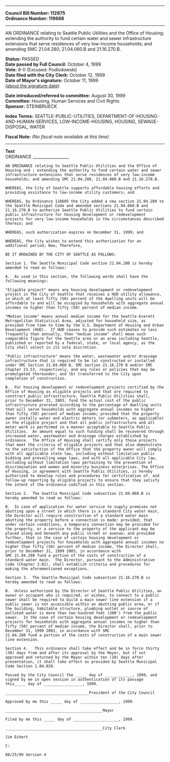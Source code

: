 * * * * *  
  
**Council Bill Number: [](#h0)[](#h2)112875**   
**Ordinance Number: 119688**  
  
* * * * *  
  
AN ORDINANCE relating to Seattle Public Utilities and the Office of Housing; extending the authority to fund certain water and sewer infrastructure extensions that serve residences of very low-income households; and amending SMC 21.04.280, 21.04.060.B and 21.16.270.B.  
  
**Status:** PASSED   
**Date passed by Full Council:** October 4, 1999   
**Vote:** 8-0 (Excused: Podlodowski)   
**Date filed with the City Clerk:** October 12, 1999   
**Date of Mayor's signature:** October 11, 1999   
[(about the signature date)](/~public/approvaldate.htm)   
  
  
**Date introduced/referred to committee:** August 30, 1999   
**Committee:** Housing, Human Services and Civil Rights   
**Sponsor:** STEINBRUECK   
  
**Index Terms:** SEATTLE-PUBLIC-UTILITIES, DEPARTMENT-OF-HOUSING-AND-HUMAN-SERVICES, LOW-INCOME-HOUSING, HOUSING, SEWAGE-DISPOSAL, WATER  
  
**Fiscal Note:** *(No fiscal note available at this time)*  
  
* * * * *  
  
**Text**  
    ORDINANCE __________________  
  
    AN ORDINANCE relating to Seattle Public Utilities and the Office of  
    Housing and ; extending the authority to fund certain water and sewer  
    infrastructure extensions that serve residences of very low-income  
    households; and amending SMC 21.04.280, 21.04.060.B and 21.16.270.B.  
  
    WHEREAS, the City of Seattle supports affordable housing efforts and  
    providing assistance to low-income utility customers; and  
  
    WHEREAS, by Ordinance 118605 the City added a new section 21.04.280 to  
    the Seattle Municipal Code and amended sections 21.04.060.B and  
    21.16.270.B to authorize Seattle Public Utilities to fund certain  
    public infrastructure for housing development or redevelopment  
    projects for very low-income households in the circumstances described  
    therein; and  
  
    WHEREAS, such authorization expires on December 31, 1999; and  
  
    WHEREAS, the City wishes to extend this authorization for an  
    additional period; Now, Therefore,  
  
    BE IT ORDAINED BY THE CITY OF SEATTLE AS FOLLOWS:  
  
    Section 1. The Seattle Municipal Code section 21.04.280 is hereby  
    amended to read as follows:  
  
    A.  As used in this section, the following words shall have the  
    following meanings:  
  
    "Eligible project" means any housing development or redevelopment  
    project in The City of Seattle that receives a HUD utility allowance,  
    in which at least fifty (50) percent of the dwelling units will be  
    affordable to and will be occupied by households with aggregate annual  
    incomes no higher than fifty (50) percent of median income.  
  
    "Median income" means annual median income for the Seattle-Everett  
    Metropolitan Statistical Area, adjusted for household size, as  
    provided from time to time by the U.S. Department of Housing and Urban  
    Development (HUD).  If HUD ceases to provide such estimates no less  
    frequently than annually, then "median income" shall mean such  
    comparable figure for the Seattle area or an area including Seattle,  
    published or reported by a federal, state, or local agency, as the  
    City shall select in its sole discretion.  
  
    "Public infrastructure" means the water, wastewater and/or drainage  
    infrastructure that is required to be (a) constructed or installed  
    under SMC Section 21.04.060 B, SMC Section 21.16.270 B and/or SMC  
    Chapter 23.53, respectively, and any rules or policies that may be  
    promulgated thereunder; and (b) transferred to the City upon  
    completion of construction.  
  
    B.  For housing development or redevelopment projects certified by the  
    Office of Housing as eligible projects and that are required to  
    construct public infrastructure, Seattle Public Utilities shall,  
    prior to December 31, 2003, fund the actual cost of the public  
    infrastructure prorated according to the percentage of dwelling units  
    that will serve households with aggregate annual incomes no higher  
    than fifty (50) percent of median income; provided that the property  
    owner installs water and electric meters (or submeters, as applicable)  
    in the eligible project and that all public infrastructure and all  
    meter work is performed in a manner acceptable to Seattle Public  
    Utilities.  An amount equal to such funding shall be recovered through  
    increased water, wastewater and drainage charges established by  
    ordinance.  The Office of Housing shall certify only those projects  
    that meet the criteria of eligible projects and that also demonstrate  
    to the satisfaction of the Office that the property owner will comply  
    with all applicable state law, including without limitation public  
    bidding and prevailing wage laws, and with all applicable City law,  
    including without limitation laws pertaining to the prevention of  
    discrimination and women and minority business enterprises. The Office  
    of Housing, in agreement with Seattle Public Utilities, is hereby  
    authorized to develop rules and procedures for certification of, and  
    follow-up reporting by eligible projects to ensure that they satisfy  
    the intent of the ordinance codified in this section.  
  
    Section 2.  The Seattle Municipal Code subsection 21.04.060.B is  
    hereby amended to read as follows:  
  
    B.  In case of application for water service to supply premises not  
    abutting upon a street in which there is a standard City water main,  
    the Director will require construction of a standard water main  
    abutting the property before a connection is made: provided; that  
    under certain conditions, a temporary connection may be provided for  
    the property, or a service to the property of the applicant may be  
    placed along and beneath any public street or avenue; and provided  
    further, that in the case of certain housing development or  
    redevelopment projects for households with aggregate annual incomes no  
    higher than fifty (50) percent of median income, the Director shall,  
    prior to December 31, 1999 2003, in accordance with  
    SMC 21.04.280 fund a portion of the costs of construction of a  
    standard water main.  The Director, pursuant to the Administrative  
    Code (Chapter 3.02), shall establish criteria and procedures for  
    making the aforementioned exceptions.  
  
    Section 3.  The Seattle Municipal Code subsection 21.16.270.B is  
    hereby amended to read as follows:  
  
    B.  Unless authorized by the Director of Seattle Public Utilities, an  
    owner or occupant who is required, or wishes, to connect to a public  
    sewer shall be required to build a main sewer line extension if a  
    public sewer is not accessible within an abutting public area, or if  
    the building, habitable structure, plumbing outlet or source of  
    polluted water is more than two hundred feet (200') from the public  
    sewer.  In the case of certain housing development or redevelopment  
    projects for households with aggregate annual incomes no higher than  
    fifty (50) percent of median income, the Director shall, prior to  
    December 31, 1999 2003, in accordance with SMC  
    21.04.280 fund a portion of the costs of construction of a main sewer  
    line extension.  
  
    Section 4.   This ordinance shall take effect and be in force thirty  
    (30) days from and after its approval by the Mayor, but if not  
    approved and returned by the Mayor within ten (10) days after  
    presentation, it shall take effect as provided by Seattle Municipal  
    Code Section 1.04.020.  
  
    Passed by the City Council the _____ day of ____________, 1999, and  
    signed by me in open session in authentication of its passage  
    this_____ day of _________________, 1999.  
  
    _____________________________________President of the City Council  
  
    Approved by me this _____ day of _________________, 1999.  
  
    ___________________________________________Mayor  
  
    Filed by me this _____ day of ____________________, 1999.  
  
    ___________________________________________City Clerk  
  
    Jim Echert  
  
    C:  
  
    08/25/99 Version 4  
